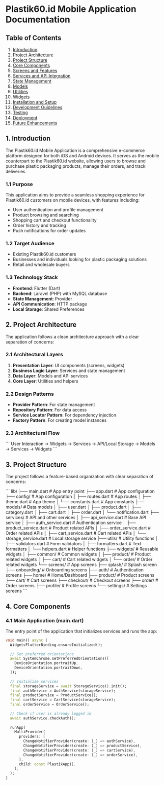 # Plastik60.id Mobile Application Documentation

## Table of Contents

1. [Introduction](#1-introduction)
2. [Project Architecture](#2-project-architecture)
3. [Project Structure](#3-project-structure)
4. [Core Components](#4-core-components)
5. [Screens and Features](#5-screens-and-features)
6. [Services and API Integration](#6-services-and-api-integration)
7. [State Management](#7-state-management)
8. [Models](#8-models)
9. [Utilities](#9-utilities)
10. [Widgets](#10-widgets)
11. [Installation and Setup](#11-installation-and-setup)
12. [Development Guidelines](#12-development-guidelines)
13. [Testing](#13-testing)
14. [Deployment](#14-deployment)
15. [Future Enhancements](#15-future-enhancements)

## 1. Introduction

The Plastik60.id Mobile Application is a comprehensive e-commerce platform designed for both iOS and Android devices. It serves as the mobile counterpart to the Plastik60.id website, allowing users to browse and purchase plastic packaging products, manage their orders, and track deliveries.

### 1.1 Purpose

This application aims to provide a seamless shopping experience for Plastik60.id customers on mobile devices, with features including:

- User authentication and profile management
- Product browsing and searching
- Shopping cart and checkout functionality
- Order history and tracking
- Push notifications for order updates

### 1.2 Target Audience

- Existing Plastik60.id customers
- Businesses and individuals looking for plastic packaging solutions
- Retail and wholesale buyers

### 1.3 Technology Stack

- **Frontend**: Flutter (Dart)
- **Backend**: Laravel (PHP) with MySQL database
- **State Management**: Provider
- **API Communication**: HTTP package
- **Local Storage**: Shared Preferences

## 2. Project Architecture

The application follows a clean architecture approach with a clear separation of concerns:

### 2.1 Architectural Layers

1. **Presentation Layer**: UI components (screens, widgets)
2. **Business Logic Layer**: Services and state management
3. **Data Layer**: Models and API services
4. **Core Layer**: Utilities and helpers

### 2.2 Design Patterns

- **Provider Pattern**: For state management
- **Repository Pattern**: For data access
- **Service Locator Pattern**: For dependency injection
- **Factory Pattern**: For creating model instances

### 2.3 Architectural Flow

\`\`\`
User Interaction → Widgets → Services → API/Local Storage → Models → Services → Widgets
\`\`\`

## 3. Project Structure

The project follows a feature-based organization with clear separation of concerns:

\`\`\`
lib/
├── main.dart                  # App entry point
├── app.dart                   # App configuration
├── config/                    # App configuration
│   ├── routes.dart            # App routes
│   ├── theme.dart             # App theme
│   └── constants.dart         # App constants
├── models/                    # Data models
│   ├── user.dart
│   ├── product.dart
│   ├── category.dart
│   ├── cart.dart
│   ├── order.dart
│   └── notification.dart
├── services/                  # API and other services
│   ├── api_service.dart       # Base API service
│   ├── auth_service.dart      # Authentication service
│   ├── product_service.dart   # Product related APIs
│   ├── order_service.dart     # Order related APIs
│   ├── cart_service.dart      # Cart related APIs
│   └── storage_service.dart   # Local storage service
├── utils/                     # Utility functions
│   ├── validators.dart        # Form validators
│   ├── formatters.dart        # Text formatters
│   └── helpers.dart           # Helper functions
├── widgets/                   # Reusable widgets
│   ├── common/                # Common widgets
│   ├── product/               # Product related widgets
│   ├── cart/                  # Cart related widgets
│   └── order/                 # Order related widgets
└── screens/                   # App screens
    ├── splash/                # Splash screen
    ├── onboarding/            # Onboarding screens
    ├── auth/                  # Authentication screens
    ├── home/                  # Home/Dashboard
    ├── product/               # Product screens
    ├── cart/                  # Cart screens
    ├── checkout/              # Checkout screens
    ├── order/                 # Order screens
    ├── profile/               # Profile screens
    └── settings/              # Settings screens
\`\`\`

## 4. Core Components

### 4.1 Main Application (main.dart)

The entry point of the application that initializes services and runs the app:

```dart
void main() async {
  WidgetsFlutterBinding.ensureInitialized();
  
  // Set preferred orientations
  await SystemChrome.setPreferredOrientations([
    DeviceOrientation.portraitUp,
    DeviceOrientation.portraitDown,
  ]);
  
  // Initialize services
  final storageService = await StorageService().init();
  final authService = AuthService(storageService);
  final productService = ProductService();
  final cartService = CartService(storageService);
  final orderService = OrderService();
  
  // Check if user is already logged in
  await authService.checkAuth();
  
  runApp(
    MultiProvider(
      providers: [
        ChangeNotifierProvider(create: (_) => authService),
        ChangeNotifierProvider(create: (_) => productService),
        ChangeNotifierProvider(create: (_) => cartService),
        ChangeNotifierProvider(create: (_) => orderService),
      ],
      child: const PlastikApp(),
    ),
  );
}
